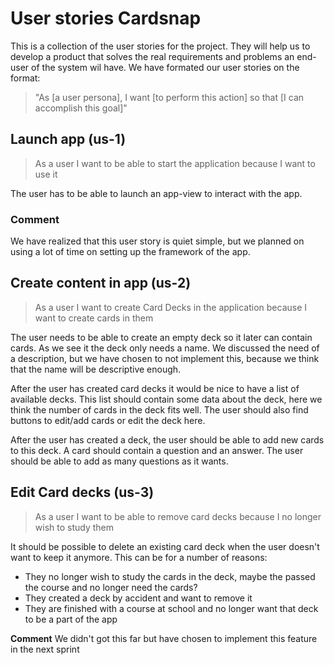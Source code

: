 # User stories Cardsnap

This is a collection of the user stories for the project. They will help us to develop a product that solves the real requirements and problems an end-user of the system wil have.
We have formated our user stories on the format:

> "As [a user persona], I want [to perform this action] so that [I can accomplish this goal]"

## Launch app (us-1)

> As a user I want to be able to start the application because I want to use it

The user has to be able to launch an app-view to interact with the app.

### Comment

We have realized that this user story is quiet simple, but we planned on using a lot of time on setting up the framework of the app.

## Create content in app (us-2)

> As a user I want to create Card Decks in the application because I want to create cards in them

The user needs to be able to create an empty deck so it later can contain cards. As we see it the deck only needs a name. We discussed the need of a description, but we have chosen to not implement this, because we think that the name will be descriptive enough.

After the user has created card decks it would be nice to have a list of available decks. This list should contain some data about the deck, here we think the number of cards in the deck fits well. The user should also find buttons to edit/add cards or edit the deck here.

After the user has created a deck, the user should be able to add new cards to this deck. A card should contain a question and an answer. The user should be able to add as many questions as it wants.

## Edit Card decks (us-3)

> As a user I want to be able to remove card decks because I no longer wish to study them

It should be possible to delete an existing card deck when the user doesn't want to keep it anymore. This can be for a number of reasons:

-   They no longer wish to study the cards in the deck, maybe the passed the course and no longer need the cards?
-   They created a deck by accident and want to remove it
-   They are finished with a course at school and no longer want that deck to be a part of the app

**Comment** We didn't got this far but have chosen to implement this feature in the next sprint
